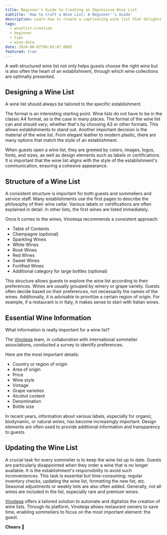 ```yaml
---
title: Beginner's Guide to Creating an Impressive Wine List
subtitle: 'How to Craft a Wine List: A Beginner''s Guide'
description: Learn how to create a captivating wine list that delights guests. Get tips on design, structure, and essential wine information for restaurants and sommeliers. Perfect for beginners!
tags:
  - winelist-creation
  - beginner
  - tips
  - wine-data
date: 2024-08-07T06:03:07.000Z
featured: true
---
```


A well-structured wine list not only helps guests choose the right wine but is also often the heart of an establishment, through which wine collections are optimally presented.

## Designing a Wine List

A wine list should always be tailored to the specific establishment.

The format is an interesting starting point. Wine lists do not have to be in the classic A4 format, as is the case in many places. The format of the wine list can and should vary; whether that's by choosing A3 or other formats. This allows establishments to stand out. Another important decision is the material of the wine list. From elegant leather to modern plastic, there are many options that match the style of an establishment.

When guests open a wine list, they are greeted by colors, images, logos, fonts, and sizes, as well as design elements such as labels or certifications. It is important that the wine list aligns with the style of the establishment's communication, ensuring a cohesive appearance.

## Structure of a Wine List

A consistent structure is important for both guests and sommeliers and service staff. Many establishments use the first pages to describe the philosophy of their wine cellar. Various labels or certifications are often explained in detail. In other lists, the first wines are listed immediately.

Once it comes to the wines, Vinoteqa recommends a consistent approach:

- Table of Contents
- Champagne (optional)
- Sparkling Wines
- White Wines
- Rosé Wines
- Red Wines
- Sweet Wines
- Fortified Wines
- Additional category for large bottles (optional)

This structure allows guests to explore the wine list according to their preferences. Wines are usually grouped by winery or grape variety. Guests often decide based on their preferences, not necessarily the names of the wines. Additionally, it is advisable to prioritize a certain region of origin. For example, if a restaurant is in Italy, it makes sense to start with Italian wines.

## Essential Wine Information

What information is really important for a wine list?

The [Vinoteqa](/en) team, in collaboration with international sommelier associations, conducted a survey to identify preferences.

Here are the most important details:

- Country or region of origin
- Area of origin
- Price
- Wine style
- Vintage
- Grape varieties
- Alcohol content
- Denomination
- Bottle size

In recent years, information about various labels, especially for organic, biodynamic, or natural wines, has become increasingly important. Design elements are often used to provide additional information and transparency to guests.

## Updating the Wine List

A crucial task for every sommelier is to keep the wine list up to date. Guests are particularly disappointed when they order a wine that is no longer available. It is the establishment's responsibility to avoid such inconveniences. This task is essential but time-consuming: regular inventory checks, updating the wine list, formatting the new list, etc. Seasonal adjustments or weekly lists are also often added. Generally, not all wines are included in the list, especially rare and premium wines.

[Vinoteqa](/en) offers a tailored solution to automate and digitalize the creation of wine lists. Through its platform, Vinoteqa allows restaurant owners to save time, enabling sommeliers to focus on the most important element: the guest.

**Cheers 🍷**
